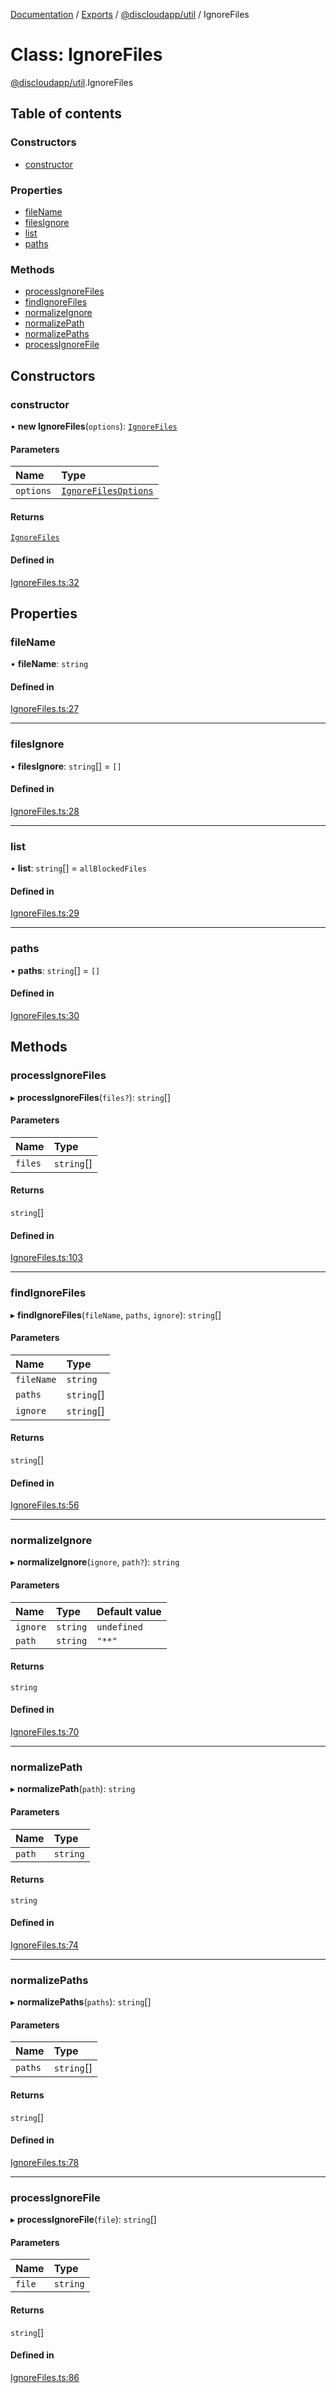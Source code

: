 [Documentation](../README.md) / [Exports](../modules.md) / [@discloudapp/util](../modules/discloudapp_util.md) / IgnoreFiles

# Class: IgnoreFiles

[@discloudapp/util](../modules/discloudapp_util.md).IgnoreFiles

## Table of contents

### Constructors

- [constructor](discloudapp_util.IgnoreFiles.md#constructor)

### Properties

- [fileName](discloudapp_util.IgnoreFiles.md#filename)
- [filesIgnore](discloudapp_util.IgnoreFiles.md#filesignore)
- [list](discloudapp_util.IgnoreFiles.md#list)
- [paths](discloudapp_util.IgnoreFiles.md#paths)

### Methods

- [processIgnoreFiles](discloudapp_util.IgnoreFiles.md#processignorefiles)
- [findIgnoreFiles](discloudapp_util.IgnoreFiles.md#findignorefiles)
- [normalizeIgnore](discloudapp_util.IgnoreFiles.md#normalizeignore)
- [normalizePath](discloudapp_util.IgnoreFiles.md#normalizepath)
- [normalizePaths](discloudapp_util.IgnoreFiles.md#normalizepaths)
- [processIgnoreFile](discloudapp_util.IgnoreFiles.md#processignorefile)

## Constructors

### constructor

• **new IgnoreFiles**(`options`): [`IgnoreFiles`](discloudapp_util.IgnoreFiles.md)

#### Parameters

| Name | Type |
| :------ | :------ |
| `options` | [`IgnoreFilesOptions`](../interfaces/discloudapp_util.IgnoreFilesOptions.md) |

#### Returns

[`IgnoreFiles`](discloudapp_util.IgnoreFiles.md)

#### Defined in

[IgnoreFiles.ts:32](https://github.com/discloud/discloud.app/blob/62751fe/packages/util/src/IgnoreFiles.ts#L32)

## Properties

### fileName

• **fileName**: `string`

#### Defined in

[IgnoreFiles.ts:27](https://github.com/discloud/discloud.app/blob/62751fe/packages/util/src/IgnoreFiles.ts#L27)

___

### filesIgnore

• **filesIgnore**: `string`[] = `[]`

#### Defined in

[IgnoreFiles.ts:28](https://github.com/discloud/discloud.app/blob/62751fe/packages/util/src/IgnoreFiles.ts#L28)

___

### list

• **list**: `string`[] = `allBlockedFiles`

#### Defined in

[IgnoreFiles.ts:29](https://github.com/discloud/discloud.app/blob/62751fe/packages/util/src/IgnoreFiles.ts#L29)

___

### paths

• **paths**: `string`[] = `[]`

#### Defined in

[IgnoreFiles.ts:30](https://github.com/discloud/discloud.app/blob/62751fe/packages/util/src/IgnoreFiles.ts#L30)

## Methods

### processIgnoreFiles

▸ **processIgnoreFiles**(`files?`): `string`[]

#### Parameters

| Name | Type |
| :------ | :------ |
| `files` | `string`[] |

#### Returns

`string`[]

#### Defined in

[IgnoreFiles.ts:103](https://github.com/discloud/discloud.app/blob/62751fe/packages/util/src/IgnoreFiles.ts#L103)

___

### findIgnoreFiles

▸ **findIgnoreFiles**(`fileName`, `paths`, `ignore`): `string`[]

#### Parameters

| Name | Type |
| :------ | :------ |
| `fileName` | `string` |
| `paths` | `string`[] |
| `ignore` | `string`[] |

#### Returns

`string`[]

#### Defined in

[IgnoreFiles.ts:56](https://github.com/discloud/discloud.app/blob/62751fe/packages/util/src/IgnoreFiles.ts#L56)

___

### normalizeIgnore

▸ **normalizeIgnore**(`ignore`, `path?`): `string`

#### Parameters

| Name | Type | Default value |
| :------ | :------ | :------ |
| `ignore` | `string` | `undefined` |
| `path` | `string` | `"**"` |

#### Returns

`string`

#### Defined in

[IgnoreFiles.ts:70](https://github.com/discloud/discloud.app/blob/62751fe/packages/util/src/IgnoreFiles.ts#L70)

___

### normalizePath

▸ **normalizePath**(`path`): `string`

#### Parameters

| Name | Type |
| :------ | :------ |
| `path` | `string` |

#### Returns

`string`

#### Defined in

[IgnoreFiles.ts:74](https://github.com/discloud/discloud.app/blob/62751fe/packages/util/src/IgnoreFiles.ts#L74)

___

### normalizePaths

▸ **normalizePaths**(`paths`): `string`[]

#### Parameters

| Name | Type |
| :------ | :------ |
| `paths` | `string`[] |

#### Returns

`string`[]

#### Defined in

[IgnoreFiles.ts:78](https://github.com/discloud/discloud.app/blob/62751fe/packages/util/src/IgnoreFiles.ts#L78)

___

### processIgnoreFile

▸ **processIgnoreFile**(`file`): `string`[]

#### Parameters

| Name | Type |
| :------ | :------ |
| `file` | `string` |

#### Returns

`string`[]

#### Defined in

[IgnoreFiles.ts:86](https://github.com/discloud/discloud.app/blob/62751fe/packages/util/src/IgnoreFiles.ts#L86)
